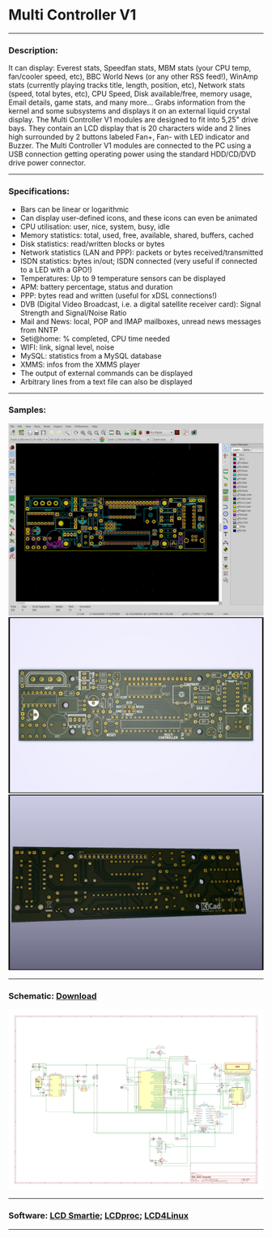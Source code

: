 # Multi Controller V1

---

### Description:

It can display: Everest stats, Speedfan stats, MBM stats (your CPU temp, fan/cooler speed, etc), BBC World News (or any other RSS feed!), WinAmp stats (currently playing tracks title, length, position, etc), Network stats (speed, total bytes, etc), CPU Speed, Disk available/free, memory usage, Email details, game stats, and many more...
Grabs information from the kernel and some subsystems and displays it on an external liquid crystal display.
The Multi Controller V1 modules are designed to fit into 5,25" drive bays. They contain an LCD display that is 20 characters wide and 2 lines high surrounded by 2 buttons labeled Fan+, Fan- with LED indicator and Buzzer.
The Multi Controller V1 modules are connected to the PC using a USB connection getting operating power using the standard HDD/CD/DVD drive power connector.

---

### Specifications:

- Bars can be linear or logarithmic
- Can display user-defined icons, and these icons can even be animated
- CPU utilisation: user, nice, system, busy, idle
- Memory statistics: total, used, free, available, shared, buffers, cached
- Disk statistics: read/written blocks or bytes
- Network statistics (LAN and PPP): packets or bytes received/transmitted
- ISDN statistics: bytes in/out; ISDN connected (very useful if connected to a LED with a GPO!)
- Temperatures: Up to 9 temperature sensors can be displayed
- APM: battery percentage, status and duration
- PPP: bytes read and written (useful for xDSL connections!)
- DVB (Digital Video Broadcast, i.e. a digital satellite receiver card): Signal Strength and Signal/Noise Ratio
- Mail and News: local, POP and IMAP mailboxes, unread news messages from NNTP
- Seti@home: % completed, CPU time needed
- WIFI: link, signal level, noise
- MySQL: statistics from a MySQL database
- XMMS: infos from the XMMS player
- The output of external commands can be displayed
- Arbitrary lines from a text file can also be displayed

---

### Samples:

![](https://github.com/drcyberg/Multi_Controller_V1/blob/master/Documents/1.jpg)
![](https://github.com/drcyberg/Multi_Controller_V1/blob/master/Documents/2.jpg)
![](https://github.com/drcyberg/Multi_Controller_V1/blob/master/Documents/3.jpg)

---

### Schematic: [Download](https://github.com/drcyberg/Multi_Controller_V1/blob/master/Documents/multi_controller.pdf "Download")

![](https://github.com/drcyberg/Multi_Controller_V1/blob/master/Documents/4.jpg)

---

### Software: [LCD Smartie](http://lcdsmartie.sourceforge.net/ "LCD Smartie"); [LCDproc](http://lcdproc.omnipotent.net/ "LCDproc"); [LCD4Linux](https://lcd4linux.bulix.org/ "LCD4Linux")
---
